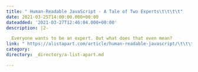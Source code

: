 ```yaml
---
title: " Human-Readable JavaScript - A Tale of Two Experts\t\t\t\t"
date: 2021-03-25T14:00:00.000+00:00
dateadded: '2021-03-27T12:46:04.000+00:00'
description: |2-

  Everyone wants to be an expert. But what does that even mean?
link: " https://alistapart.com/article/human-readable-javascript/\t\t\t\t"
category: 
directory: _directory/a-list-apart.md

---
```

